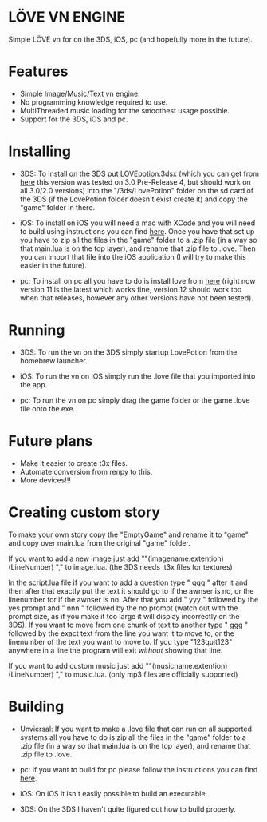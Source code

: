 # LÖVE VN ENGINE

 Simple LÖVE vn for on the 3DS, iOS, pc (and hopefully more in the future).

# Features

- Simple Image/Music/Text vn engine.
- No programming knowledge required to use.
- MultiThreaded music loading for the smoothest usage possible.
- Support for the 3DS, iOS and pc.

# Installing

- 3DS: To install on the 3DS put LOVEpotion.3dsx (which you can get from [here](https://github.com/lovebrew/lovepotion/releases) this version was tested on 3.0 Pre-Release 4, but should work on all 3.0/2.0 versions) into the "/3ds/LovePotion" folder on the sd card of the 3DS (if the LovePotion folder doesn't exist create it) and copy the "game" folder in there.

- iOS: To install on iOS you will need a mac with XCode and you will need to build using instructions you can find [here](https://github.com/love2d/love#iOS). Once you have that set up you have to zip all the files in the "game" folder to a .zip file (in a way so that main.lua is on the top layer), and rename that .zip file to .love. Then you can import that file into the iOS application (I will try to make this easier in the future).

- pc: To install on pc all you have to do is install love from [here](https://github.com/love2d/love/releases) (right now version 11 is the latest which works fine, version 12 should work too when that releases, however any other versions have not been tested).

# Running

- 3DS: To run the vn on the 3DS simply startup LovePotion from the homebrew launcher.

- iOS: To run the vn on iOS simply run the .love file that you imported into the app.

- pc: To run the vn on pc simply drag the game folder or the game .love file onto the exe.

# Future plans

- Make it easier to create t3x files.
- Automate conversion from renpy to this.
- More devices!!!

# Creating custom story

To make your own story copy the "EmptyGame" and rename it to "game" and copy over main.lua from the original "game" folder.

If you want to add a new image just add ""(imagename.extention) (LineNumber) "," to image.lua. (the 3DS needs .t3x files for textures)

In the script.lua file if you want to add a question type " qqq " after it and then after that exactly put the text it should go to if the awnser is no, or the linenumber for if the awnser is no. After that you add " yyy " followed by the yes prompt and " nnn " followed by the no prompt (watch out with the prompt size, as if you make it too large it will display incorrectly on the 3DS).
If you want to move from one chunk of text to another type " ggg " followed by the exact text from the line you want it to move to, or the linenumber of the text you want to move to.
If you type "123quit123" anywhere in a line the program will exit *without* showing that line.

If you want to add custom music just add ""(musicname.extention) (LineNumber) "," to music.lua. (only mp3 files are officially supported)

# Building

- Unviersal: If you want to make a .love file that can run on all supported systems all you have to do is zip all the files in the "game" folder to a .zip file (in a way so that main.lua is on the top layer), and rename that .zip file to .love.

- pc: If you want to build for pc please follow the instructions you can find [here](https://love2d.org/wiki/Game_Distribution#Creating_a_Windows_Executable).

- iOS: On iOS it isn't easily possible to build an executable.

- 3DS: On the 3DS I haven't quite figured out how to build properly.
